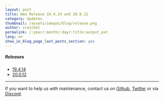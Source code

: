 ```yaml
---
layout: post
title: New Release 19.4.14 and 20.0.12
category: Updates
thumbnail: /assets/images/blog/release.png
author: sreichel
permalink: /:year/:month/:day/:title:output_ext
lang: en
show_in_blog_page_last_posts_section: yes
---
```


##### Releases

- [19.4.14](https://github.com/OpenMage/magento-lts/releases/tag/v19.4.14)
- [20.0.12](https://github.com/OpenMage/magento-lts/releases/tag/v20.0.12)

---

If you want to help us with maintenance, contact us on [Github](https://github.com/OpenMage/magento-lts), [Twitter](https://twitter.com/OpenMageProject) or via [Discord](https://discord.gg/EV8aNbU).
